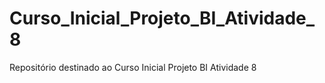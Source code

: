 # Curso_Inicial_Projeto_BI_Atividade_8
Repositório destinado ao Curso Inicial Projeto BI Atividade 8
